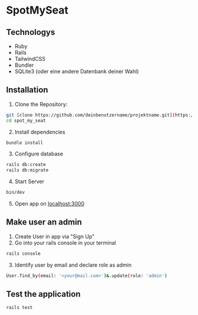 # SpotMySeat

## Technologys

- Ruby
- Rails
- TailwindCSS
- Bundler
- SQLite3 (oder eine andere Datenbank deiner Wahl)

## Installation

1. Clone the Repository:

```bash
git [clone https://github.com/deinbenutzername/projektname.git](https://github.com/levin-fankhauser/spot_my_seat.git)
cd spot_my_seat
```

2. Install dependencies

```bash
bundle install
```

3. Configure database

```bash
rails db:create
rails db:migrate
```

4. Start Server

```bash
bin/dev
```

5. Open app on [localhost:3000](localhost:3000)

## Make user an admin

1. Create User in app via "Sign Up"
2. Go into your rails console in your terminal

```bash
rails console
```

3. Identify user by email and declare role as admin

```bash
User.find_by(email: '<your@mail.com>')&.update(role: 'admin')
```

## Test the application

```bash
rails test
```
